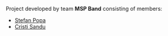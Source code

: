 Project developed by team **MSP Band** consisting of members:
- [Stefan Popa](https://github.com/AndreiPopa21)
- [Cristi Sandu](https://github.com/cristysandu)